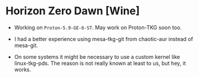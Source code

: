 # Horizon Zero Dawn [Wine]

- Working on `Proton-5.9-GE-6-ST`. May work on Proton-TKG soon too.

- I had a better experience using mesa-tkg-git from chaotic-aur instead of mesa-git.

- On some systems it might be necessary to use a custom kernel like linux-tkg-pds. The reason is not really known at least to us, but hey, it works.